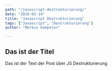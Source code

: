 ```yaml
---
path: "/javascript-destrukturierung/"
date: "2019-03-14"
title: "Javascript Destrukturierung"
tags: ["Javascript", "Destrukturierung"]
author: "Markus Gempeler"

---
```

## Das ist der Titel

Das ist der Text der Post über JS Destrukturierung
<!--stackedit_data:
eyJoaXN0b3J5IjpbMzc3ODk1MDAxXX0=
-->